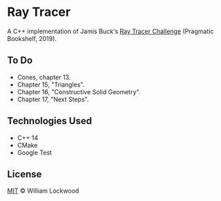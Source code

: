 # Ray Tracer

A C++ implementation of Jamis Buck's [Ray Tracer Challenge](http://raytracerchallenge.com/) (Pragmatic Bookshelf, 2019).

## To Do
* Cones, chapter 13.
* Chapter 15, "Triangles".
* Chapter 16, "Constructive Solid Geometry".
* Chapter 17, "Next Steps".

## Technologies Used
* C++ 14
* CMake
* Google Test

<!-- ## Known Issues -->

## License
[MIT](LICENSE) © William Lockwood